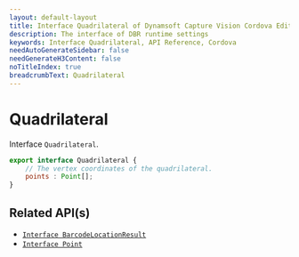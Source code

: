 ```yaml
---
layout: default-layout
title: Interface Quadrilateral of Dynamsoft Capture Vision Cordova Edition
description: The interface of DBR runtime settings
keywords: Interface Quadrilateral, API Reference, Cordova
needAutoGenerateSidebar: false
needGenerateH3Content: false
noTitleIndex: true
breadcrumbText: Quadrilateral
---
```


# Quadrilateral

Interface `Quadrilateral`.

```js
export interface Quadrilateral {
    // The vertex coordinates of the quadrilateral.
    points : Point[];
}
```

## Related API(s)

- [`Interface BarcodeLocationResult`](interface-barcode-location-result.md)
- [`Interface Point`](interface-point.md)
